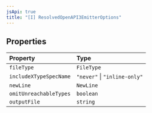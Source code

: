 ```yaml
---
jsApi: true
title: "[I] ResolvedOpenAPI3EmitterOptions"
---
```


## Properties

| Property               | Type                         |
| :--------------------- | :--------------------------- |
| `fileType`             | `FileType`                   |
| `includeXTypeSpecName` | `"never"` \| `"inline-only"` |
| `newLine`              | `NewLine`                    |
| `omitUnreachableTypes` | `boolean`                    |
| `outputFile`           | `string`                     |
